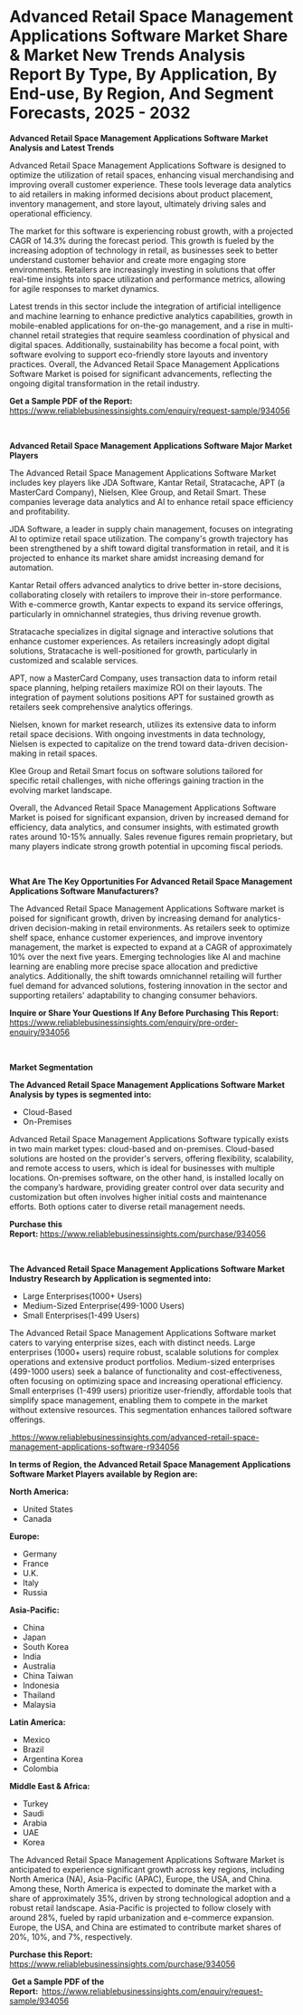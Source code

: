 <p><h1>Advanced Retail Space Management Applications Software Market Share & Market New Trends Analysis Report By Type, By Application, By End-use, By Region, And Segment Forecasts, 2025 - 2032</h1></p><p><strong>Advanced Retail Space Management Applications Software Market Analysis and Latest Trends</strong></p>
<p><p>Advanced Retail Space Management Applications Software is designed to optimize the utilization of retail spaces, enhancing visual merchandising and improving overall customer experience. These tools leverage data analytics to aid retailers in making informed decisions about product placement, inventory management, and store layout, ultimately driving sales and operational efficiency. </p><p>The market for this software is experiencing robust growth, with a projected CAGR of 14.3% during the forecast period. This growth is fueled by the increasing adoption of technology in retail, as businesses seek to better understand customer behavior and create more engaging store environments. Retailers are increasingly investing in solutions that offer real-time insights into space utilization and performance metrics, allowing for agile responses to market dynamics. </p><p>Latest trends in this sector include the integration of artificial intelligence and machine learning to enhance predictive analytics capabilities, growth in mobile-enabled applications for on-the-go management, and a rise in multi-channel retail strategies that require seamless coordination of physical and digital spaces. Additionally, sustainability has become a focal point, with software evolving to support eco-friendly store layouts and inventory practices. Overall, the Advanced Retail Space Management Applications Software Market is poised for significant advancements, reflecting the ongoing digital transformation in the retail industry.</p></p>
<p><strong>Get a Sample PDF of the Report:&nbsp;</strong> <a href="https://www.reliablebusinessinsights.com/enquiry/request-sample/934056?utm_campaign=2799&utm_medium=2&utm_source=Github&utm_content=ia&utm_term=18042025&utm_id=advanced-retail-space-management-applications-software">https://www.reliablebusinessinsights.com/enquiry/request-sample/934056</a></p>
<p>&nbsp;</p>
<p><strong>Advanced Retail Space Management Applications Software Major Market Players</strong></p>
<p><p>The Advanced Retail Space Management Applications Software Market includes key players like JDA Software, Kantar Retail, Stratacache, APT (a MasterCard Company), Nielsen, Klee Group, and Retail Smart. These companies leverage data analytics and AI to enhance retail space efficiency and profitability.</p><p>JDA Software, a leader in supply chain management, focuses on integrating AI to optimize retail space utilization. The company's growth trajectory has been strengthened by a shift toward digital transformation in retail, and it is projected to enhance its market share amidst increasing demand for automation.</p><p>Kantar Retail offers advanced analytics to drive better in-store decisions, collaborating closely with retailers to improve their in-store performance. With e-commerce growth, Kantar expects to expand its service offerings, particularly in omnichannel strategies, thus driving revenue growth.</p><p>Stratacache specializes in digital signage and interactive solutions that enhance customer experiences. As retailers increasingly adopt digital solutions, Stratacache is well-positioned for growth, particularly in customized and scalable services.</p><p>APT, now a MasterCard Company, uses transaction data to inform retail space planning, helping retailers maximize ROI on their layouts. The integration of payment solutions positions APT for sustained growth as retailers seek comprehensive analytics offerings.</p><p>Nielsen, known for market research, utilizes its extensive data to inform retail space decisions. With ongoing investments in data technology, Nielsen is expected to capitalize on the trend toward data-driven decision-making in retail spaces.</p><p>Klee Group and Retail Smart focus on software solutions tailored for specific retail challenges, with niche offerings gaining traction in the evolving market landscape. </p><p>Overall, the Advanced Retail Space Management Applications Software Market is poised for significant expansion, driven by increased demand for efficiency, data analytics, and consumer insights, with estimated growth rates around 10-15% annually. Sales revenue figures remain proprietary, but many players indicate strong growth potential in upcoming fiscal periods.</p></p>
<p>&nbsp;</p>
<p><strong>What Are The Key Opportunities For Advanced Retail Space Management Applications Software Manufacturers?</strong></p>
<p><p>The Advanced Retail Space Management Applications Software market is poised for significant growth, driven by increasing demand for analytics-driven decision-making in retail environments. As retailers seek to optimize shelf space, enhance customer experiences, and improve inventory management, the market is expected to expand at a CAGR of approximately 10% over the next five years. Emerging technologies like AI and machine learning are enabling more precise space allocation and predictive analytics. Additionally, the shift towards omnichannel retailing will further fuel demand for advanced solutions, fostering innovation in the sector and supporting retailers' adaptability to changing consumer behaviors.</p></p>
<p><strong>Inquire or Share Your Questions If Any Before Purchasing This Report:</strong> <a href="https://www.reliablebusinessinsights.com/enquiry/pre-order-enquiry/934056?utm_campaign=2799&utm_medium=2&utm_source=Github&utm_content=ia&utm_term=18042025&utm_id=advanced-retail-space-management-applications-software">https://www.reliablebusinessinsights.com/enquiry/pre-order-enquiry/934056</a></p>
<p>&nbsp;</p>
<p><strong>Market Segmentation</strong></p>
<p><strong>The Advanced Retail Space Management Applications Software Market Analysis by types is segmented into:</strong></p>
<p><ul><li>Cloud-Based</li><li>On-Premises</li></ul></p>
<p><p>Advanced Retail Space Management Applications Software typically exists in two main market types: cloud-based and on-premises. Cloud-based solutions are hosted on the provider's servers, offering flexibility, scalability, and remote access to users, which is ideal for businesses with multiple locations. On-premises software, on the other hand, is installed locally on the company’s hardware, providing greater control over data security and customization but often involves higher initial costs and maintenance efforts. Both options cater to diverse retail management needs.</p></p>
<p><strong>Purchase this Report:&nbsp;</strong><a href="https://www.reliablebusinessinsights.com/purchase/934056?utm_campaign=2799&utm_medium=2&utm_source=Github&utm_content=ia&utm_term=18042025&utm_id=advanced-retail-space-management-applications-software">https://www.reliablebusinessinsights.com/purchase/934056</a></p>
<p>&nbsp;</p>
<p><strong>The Advanced Retail Space Management Applications Software Market Industry Research by Application is segmented into:</strong></p>
<p><ul><li>Large Enterprises(1000+ Users)</li><li>Medium-Sized Enterprise(499-1000 Users)</li><li>Small Enterprises(1-499 Users)</li></ul></p>
<p><p>The Advanced Retail Space Management Applications Software market caters to varying enterprise sizes, each with distinct needs. Large enterprises (1000+ users) require robust, scalable solutions for complex operations and extensive product portfolios. Medium-sized enterprises (499-1000 users) seek a balance of functionality and cost-effectiveness, often focusing on optimizing space and increasing operational efficiency. Small enterprises (1-499 users) prioritize user-friendly, affordable tools that simplify space management, enabling them to compete in the market without extensive resources. This segmentation enhances tailored software offerings.</p></p>
<p><a href="https://www.reliablebusinessinsights.com/advanced-retail-space-management-applications-software-r934056?utm_campaign=2799&utm_medium=2&utm_source=Github&utm_content=ia&utm_term=18042025&utm_id=advanced-retail-space-management-applications-software">&nbsp;https://www.reliablebusinessinsights.com/advanced-retail-space-management-applications-software-r934056</a></p>
<p><strong>In terms of Region, the Advanced Retail Space Management Applications Software Market Players available by Region are:</strong></p>
<p>
    <p> <strong> North America: </strong>
        <ul>
            <li>United States</li>
            <li>Canada</li>
        </ul>
        </p> 
    <p> <strong> Europe: </strong>
        <ul>
            <li>Germany</li>
            <li>France</li>
            <li>U.K.</li>
            <li>Italy</li>
            <li>Russia</li>
        </ul>
        </p> 
    <p> <strong> Asia-Pacific: </strong>
        <ul>
            <li>China</li>
            <li>Japan</li>
            <li>South Korea</li>
            <li>India</li>
            <li>Australia</li>
            <li>China Taiwan</li>
            <li>Indonesia</li>
            <li>Thailand</li>
            <li>Malaysia</li>
        </ul>
        </p> 
    <p> <strong> Latin America: </strong>
        <ul>
            <li>Mexico</li>
            <li>Brazil</li>
            <li>Argentina Korea</li>
            <li>Colombia</li>
        </ul>
        </p> 
    <p> <strong> Middle East & Africa: </strong>
        <ul>
            <li>Turkey</li>
            <li>Saudi</li>
            <li>Arabia</li>
            <li>UAE</li>
            <li>Korea</li>
        </ul>
    </p>
    </p>
<p><p>The Advanced Retail Space Management Applications Software Market is anticipated to experience significant growth across key regions, including North America (NA), Asia-Pacific (APAC), Europe, the USA, and China. Among these, North America is expected to dominate the market with a share of approximately 35%, driven by strong technological adoption and a robust retail landscape. Asia-Pacific is projected to follow closely with around 28%, fueled by rapid urbanization and e-commerce expansion. Europe, the USA, and China are estimated to contribute market shares of 20%, 10%, and 7%, respectively.</p></p>
<p><strong>Purchase this Report: </strong><a href="https://www.reliablebusinessinsights.com/purchase/934056?utm_campaign=2799&utm_medium=2&utm_source=Github&utm_content=ia&utm_term=18042025&utm_id=advanced-retail-space-management-applications-software">https://www.reliablebusinessinsights.com/purchase/934056</a></p>
<p>&nbsp;<strong>Get a Sample PDF of the Report:&nbsp;&nbsp;</strong><a href="https://www.reliablebusinessinsights.com/enquiry/request-sample/934056?utm_campaign=2799&utm_medium=2&utm_source=Github&utm_content=ia&utm_term=18042025&utm_id=advanced-retail-space-management-applications-software">https://www.reliablebusinessinsights.com/enquiry/request-sample/934056</a></p>
<p><strong></strong></p>
<p><p></p><p></p><p></p></p>